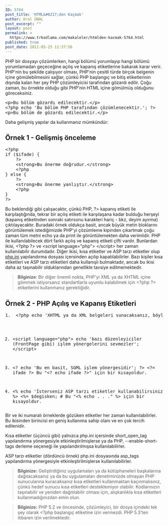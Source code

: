 ```yaml
---
ID: 5764
post_title: 'HTML&#8217;den Kaçmak'
author: Oral ÜNAL
post_excerpt: ""
layout: post
permalink: >
  https://www.trkodlama.com/makaleler/htmlden-kacmak-5764.html
published: true
post_date: 2011-05-25 12:37:56
---
```

PHP bir dosyayı çözümlerken, hangi bölümü yorumlayıp hangi bölümü yorumlamadan geçeceğine açılış ve kapanış etiketlerine bakarak karar verir. PHP'nin bu şekilde çalışıyor olması, PHP'nin çesitli türde birçok belgenin içine gömülebilmesini sağlar, çünkü PHP başlangıç ve bitiş etiketlerinin dışında kalan her şey PHP çözümleyicisi tarafından gözardı edilir. Çoğu zaman, bu örnekte olduğu gibi PHP'nin HTML içine gömülmüş olduğunu göreceksiniz.
<pre class="prettyprint lang-php" data-start-line="1" data-visibility="visible" data-highlight="" data-caption="">&lt;p&gt;Bu bölüm gözardı edilecektir.&lt;/p&gt;
&lt;?php echo 'Bu bölüm PHP tarafından çözümlenecektir.'; ?&gt;
&lt;p&gt;Bu bölüm de gözardı edilecektir.&lt;/p&gt;</pre>
Daha gelişmiş yapılar da kullanmanız mümkündür:
<h2>Örnek 1 - Gelişmiş önceleme</h2>
<pre class="prettyprint lang-php" data-start-line="1" data-visibility="visible" data-highlight="" data-caption="">&lt;?php
if ($ifade) {
    ?&gt;
    &lt;strong&gt;Bu önerme doğrudur.&lt;/strong&gt;
    &lt;?php
} else {
    ?&gt;
    &lt;strong&gt;Bu önerme yanlıştır.&lt;/strong&gt;
    &lt;?php
}
?&gt;</pre>
Bu beklendiği gibi çalışacaktır, çünkü PHP, ?&gt; kapanış etiketi ile karşılaştığında, tekrar bir açılış etiketi ile karşılaşana kadar bulduğu herşeyi (kapanış etiketinden sonraki satırsonu karakteri hariç - bkz, deyim ayırma) çıktılayacaktır. Buradaki örnek oldukça basit, ancak büyük metin bloklarını görüntülemek istediğimizde PHP'yi çözümleme kipinden çıkartmak çoğu zaman tüm metni echo ya da print ile görüntülemekten daha verimlidir.
PHP ile kullanılabilecek dört farklı açılış ve kapanış etiketi çifti vardır. Bunlardan ikisi, &lt;?php ?&gt; ve &lt;script language="php"&gt; &lt;/script&gt; her zaman kullanılabilir durumdadır. Diğer ikisi, kısa etiketler ve ASP tarzı etiketler olup <span style="text-decoration: underline;">php.ini</span> yapılandırma dosyası içersinden açılıp kapatılabilirler. Bazı kişiler kısa etiketleri ve ASP tarzı etiketleri daha kullanışlı bulmaktadır, ancak bu ikisi daha az taşınabilir olduklarından genellikle tavsiye edilmemektedir.
<blockquote><strong>Bilginize</strong>:
Bir diğer önemli nokta, PHP'yi XML ya da XHTML içine gömmek istiyorsanız standartlarla uyumlu kalabilmek için &lt;?php ?&gt; etiketlerini kullanmanız gerektiğidir.</blockquote>
<h2>Örnek 2 - PHP Açılış ve Kapanış Etiketleri</h2>
<pre class="prettyprint lang-php" data-start-line="1" data-visibility="visible" data-highlight="" data-caption="">1.  &lt;?php echo 'XHTML ya da XML belgeleri sunacaksanız, böyle yapın'; ?&gt;

2.  &lt;script language="php"&gt;
        echo 'bazı düzenleyiciler (FrontPage gibi) işlem
             yönergelerini sevmezler';
    &lt;/script&gt;

3.  &lt;? echo 'Bu en basit, SGML işlem yönergesidir'; ?&gt;
    &lt;?= ifade ?&gt; Bu "&lt;? echo ifade ?&gt;" için bir kısayoldur.

4.  &lt;% echo 'İsterseniz ASP tarzı etiketler kullanabilirsiniz'; %&gt;
    &lt;%= $degisken; # Bu "&lt;% echo . . ." %&gt; için bir kısayoldur.</pre>
Bir ve iki numaralı örneklerde gözüken etiketler her zaman kullanılabilirler. Bu ikisinden birincisi en geniş kullanıma sahip olanı ve en çok tercih edilenidir.

Kısa etiketler (üçüncü gibi) yalnızca php.ini içersinde short_open_tag yapılandırma yönergesiyle etkinleştirilmişlerse ya da PHP, --enable-short-tags derleme seçeneği ile yapılandırılmışsa kullanılabilirler.

ASP tarzı etiketler (dördüncü örnek) php.ini dosyasında asp_tags yapılandırma yönergesiyle etkinleştirilmişlerse kullanılabilirler.
<blockquote><strong>Bilginize:</strong>
Geliştirdiğiniz uygulamaları ya da kütüphaneleri başkalarına dağıtacaksanız ya da bu uygulamaları denetiminizde olmayan PHP sunucularına kuracaksanız kısa etiketleri kullanmaktan kaçınmalısınız, çünkü hedef sunucu kısa etiketleri desteklemiyor olabilir. Kodlarınızın taşınabilir ve yeniden dağıtılabilir olması için, alışkanlıkla kısa etiketleri kullanmadığınızdan emin olun.</blockquote>
<blockquote><strong>Bilginize:</strong>
PHP 5.2 ve öncesinde, çözümleyici, bir dosya içindeki tek şey olarak &lt;?php başlangıç etiketine izin vermezdi. PHP 5.3'ten itibaren izin verilmektedir.</blockquote>